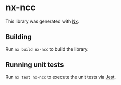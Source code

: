 # nx-ncc

This library was generated with [Nx](https://nx.dev).

## Building

Run `nx build nx-ncc` to build the library.

## Running unit tests

Run `nx test nx-ncc` to execute the unit tests via [Jest](https://jestjs.io).
